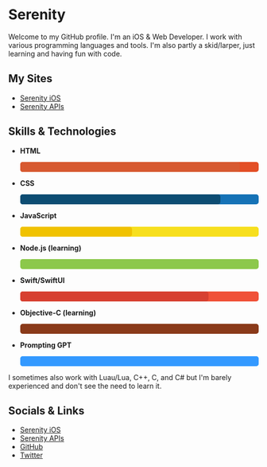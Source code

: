 # Serenity

Welcome to my GitHub profile. I'm an iOS & Web Developer. I work with various programming languages and tools. I'm also partly a skid/larper, just learning and having fun with code.

## My Sites
- [Serenity iOS](https://serenityios.com)
- [Serenity APIs](https://serenityapis.top)

## Skills & Technologies

- **HTML**
  <div style="width: 100%; background-color: #E34F26; border-radius: 5px; height: 20px;">
    <div style="width: 92%; background-color: #D75A31; height: 100%; border-radius: 5px;"></div>
  </div>

- **CSS**
  <div style="width: 100%; background-color: #1572B6; border-radius: 5px; height: 20px;">
    <div style="width: 84%; background-color: #0D4D73; height: 100%; border-radius: 5px;"></div>
  </div>

- **JavaScript**
  <div style="width: 100%; background-color: #F7DF1E; border-radius: 5px; height: 20px;">
    <div style="width: 47%; background-color: #F0C200; height: 100%; border-radius: 5px;"></div>
  </div>

- **Node.js (learning)**
  <div style="width: 100%; background-color: #8CC84B; border-radius: 5px; height: 20px;">
    <div style="width: 0%; background-color: #6A9A35; height: 100%; border-radius: 5px;"></div>
  </div>

- **Swift/SwiftUI**
  <div style="width: 100%; background-color: #F05138; border-radius: 5px; height: 20px;">
    <div style="width: 79%; background-color: #D74031; height: 100%; border-radius: 5px;"></div>
  </div>

- **Objective-C (learning)**
  <div style="width: 100%; background-color: #8A3A1A; border-radius: 5px; height: 20px;">
    <div style="width: 0%; background-color: #6A2D13; height: 100%; border-radius: 5px;"></div>
  </div>

- **Prompting GPT**
  <div style="width: 100%; background-color: #66CCFF; border-radius: 5px; height: 20px;">
    <div style="width: 100%; background-color: #3399FF; height: 100%; border-radius: 5px;"></div>
  </div>

I sometimes also work with Luau/Lua, C++, C, and C# but I'm barely experienced and don't see the need to learn it.

## Socials & Links
- [Serenity iOS](https://serenityios.com)
- [Serenity APIs](https://serenityapis.top)
- [GitHub](https://github.com/serenityios)
- [Twitter](https://twitter.com/serenityios)

